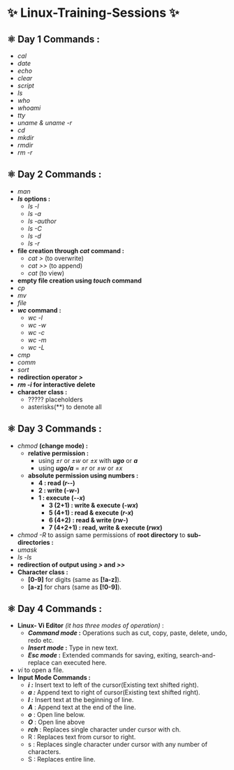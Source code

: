 # ✨ Linux-Training-Sessions ✨
## ⚛️ Day 1 Commands :
- *cal*
- _date_
- *echo*
- _clear_
- *script*
- _ls_
- *who*
- _whoami_
- *tty*
- _uname & uname -r_
- *cd*
- _mkdir_
- *rmdir*
- _rm -r_

## ⚛️ Day 2 Commands :
- *man*
- ***ls* options :**
  - _ls -l_
  - _ls -a_
  - _ls -author_
  - _ls -C_
  - _ls -d_
  - _ls -r_
- **file creation through *cat* command :**
  - _cat >_ (to overwrite)
  - _cat >>_ (to append)
  - _cat_ (to view)
- **empty file creation using *touch* command**
- *cp*
- *mv*
- *file*
- ***wc* command :**
  - _wc -l_
  - _wc -w_
  - _wc -c_
  - _wc -m_
  - _wc -L_
- *cmp*
- *comm*
- *sort*
- **redirection operator _>_**
- ***rm -i* for interactive delete**
- **character class :**
  - ????? placeholders
  - asterisks(**) to denote all

## ⚛️ Day 3 Commands :
- *chmod* **(change mode) :**
  - **relative permission :**
    - using *±r* or *±w* or *±x* with ***ugo*** or ***a***
    - using ***ugo/a*** = *±r* or *±w* or *±x*
  - **absolute permission using numbers :**
    - **4 : read (*r--*)**
    - **2 : write (*-w-*)**
    - **1 : execute (*--x*)**
      - **3 (2+1) : write & execute (*-wx*)**
      - **5 (4+1) : read & execute (*r-x*)**
      - **6 (4+2) : read & write (*rw-*)**
      - **7 (4+2+1) : read, write & execute (*rwx*)**
- *chmod -R* to assign same permissions of **root directory** to **sub-directories :**
- *umask*
- *ls -ls*
- **redirection of output using *>* and *>>***
- **Character class :**
  - **[0-9]** for digits (same as **[!a-z]**).
  - **[a-z]** for chars (same as **[!0-9]**).

## ⚛️ Day 4 Commands :
- **Linux- Vi Editor** _(it has three modes of operation)_ :
  - **_Command mode_ :** Operations such as cut, copy, paste, delete, undo, redo etc.
  - **_Insert mode_ :** Type in new text.
  - **_Esc mode_ :** Extended commands for saving, exiting,  search-and-replace can executed here.
- _vi <filename>_ to open a file.
- **Input Mode Commands :**
  - **_i :_** Insert text to left of the cursor(Existing text shifted right).
  - **_a :_** Append text to right of cursor(Existing text shifted right).
  - **_I :_** Insert text at the beginning of line.
  - **_A_** : Append text at the end of the line.
  - **_o_** : Open line below.
  - **_O_** : Open line above
  - **_rch_** : Replaces single character under cursor with ch.
  - R : Replaces text from cursor to right.
  - s : Replaces single character under cursor with any number of characters.
  - S : Replaces entire line.
